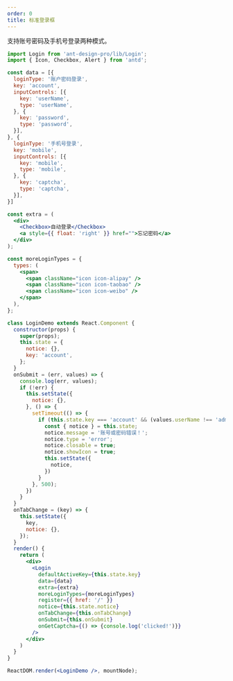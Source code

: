 ```yaml
---
order: 0
title: 标准登录框
---
```


支持账号密码及手机号登录两种模式。

````jsx
import Login from 'ant-design-pro/lib/Login';
import { Icon, Checkbox, Alert } from 'antd';

const data = [{
  loginType: '账户密码登录',
  key: 'account',
  inputControls: [{
    key: 'userName',
    type: 'userName',
  }, {
    key: 'password',
    type: 'password',
  }],
}, {
  loginType: '手机号登录',
  key: 'mobile',
  inputControls: [{
    key: 'mobile',
    type: 'mobile',
  }, {
    key: 'captcha',
    type: 'captcha',
  }],
}]

const extra = (
  <div>
    <Checkbox>自动登录</Checkbox>
    <a style={{ float: 'right' }} href="">忘记密码</a>
  </div>
);

const moreLoginTypes = {
  types: (
    <span>
      <span className="icon icon-alipay" />
      <span className="icon icon-taobao" />
      <span className="icon icon-weibo" />
    </span>
  ),
};

class LoginDemo extends React.Component {
  constructor(props) {
    super(props);
    this.state = {
      notice: {},
      key: 'account',
    };
  }
  onSubmit = (err, values) => {
    console.log(err, values);
    if (!err) {
      this.setState({
        notice: {},
      }, () => {
        setTimeout(() => {
          if (this.state.key === 'account' && (values.userName !== 'admin' || values.password !== '888888')) {
            const { notice } = this.state;
            notice.message = '账号或密码错误！';
            notice.type = 'error';
            notice.closable = true;
            notice.showIcon = true;
            this.setState({
              notice,
            })
          }
        }, 500);
      })
    }
  }
  onTabChange = (key) => {
    this.setState({
      key,
      notice: {},
    });
  }
  render() {
    return (
      <div>
        <Login
          defaultActiveKey={this.state.key}
          data={data}
          extra={extra}
          moreLoginTypes={moreLoginTypes}
          register={{ href: '/' }}
          notice={this.state.notice}
          onTabChange={this.onTabChange}
          onSubmit={this.onSubmit}
          onGetCaptcha={() => {console.log('clicked!')}}
        />
      </div>
    )
  }
}

ReactDOM.render(<LoginDemo />, mountNode);
````

<style>
#scaffold-src-components-Login-demo-basic .icon {
  display: inline-block;
  width: 24px;
  height: 24px;
  background: url('https://gw.alipayobjects.com/zos/rmsportal/itDzjUnkelhQNsycranf.svg');
  margin-left: 16px;
  vertical-align: middle;
  cursor: pointer;
}
#scaffold-src-components-Login-demo-basic .icon-alipay {
  background-position: -24px 0;
}
#scaffold-src-components-Login-demo-basic .icon-alipay:hover {
  background-position: 0 0;
}
#scaffold-src-components-Login-demo-basic .icon-taobao {
  background-position: -24px -24px;
}
#scaffold-src-components-Login-demo-basic .icon-taobao:hover {
  background-position: 0 -24px;
}
#scaffold-src-components-Login-demo-basic .icon-weibo {
  background-position: -24px -48px;
}
#scaffold-src-components-Login-demo-basic .icon-weibo:hover {
  background-position: 0 -48px;
}
</style>
